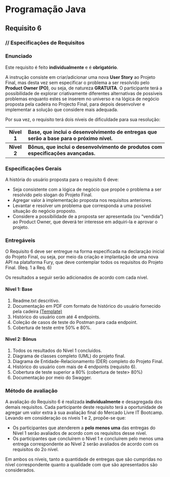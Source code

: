 # Programação Java
## Requisito 6
### // Especificações de Requisitos

### Enunciado

Este requisito é feito **individualmente** e é **obrigatório**.

A instrução consiste em criar/adicionar uma nova **User Story** ao Projeto Final, 
mas desta vez sem especificar o problema a ser resolvido pelo **Product Owner (PO)**, 
ou seja, de natureza **GRATUITA**. O participante terá a possibilidade de explorar 
criativamente diferentes alternativas de possíveis problemas enquanto estes se 
inserem no universo e na lógica de negócio proposta pela cadeira no Projecto Final, 
para depois desenvolver e implementar a solução que considere mais adequada.

Por sua vez, o requisito terá dois níveis de dificuldade para sua resolução:

|   Nível 1   | Base, que inclui o desenvolvimento de entregas que serão a base para o próximo nível. |
|:-----------:|:--------------------------------------------------------------------------------------|
| **Nível 2** | **Bônus, que inclui o desenvolvimento de produtos com especificações avançadas.**     |

### Especificações Gerais
A história do usuário proposta para o requisito 6 deve:

* Seja consistente com a lógica de negócio que propõe o problema a ser resolvido pelo slogan do Projeto Final.
* Agregar valor à implementação proposta nos requisitos anteriores.
* Levantar e resolver um problema que corresponda a uma possível situação do negócio proposto.
* Considere a possibilidade de a proposta ser apresentada (ou “vendida”) ao Product Owner, 
que deverá ter interesse em adquiri-la e aprovar o projeto.

### Entregáveis
O Requisito 6 deve ser entregue na forma especificada na declaração inicial do Projeto Final, 
ou seja, por meio da criação e implantação de uma nova API na plataforma Fury, que deve contemplar
todos os requisitos do Projeto Final. (Req. 1 a Req. 6)

Os resultados a seguir serão adicionados de acordo com cada nível.
#### Nível 1: Base
1. Readme.txt descritivo.
2. Documentação em PDF com formato de histórico do usuário fornecido pela cadeira [(Template)](assets/template.pdf)
3. Histórico do usuário com até 4 endpoints.
4. Coleção de casos de teste do Postman para cada endpoint.
5. Cobertura de teste entre 50% e 80%.
#### Nível 2: Bônus
1. Todos os resultados do Nível 1 concluídos.
2. Diagrama de classes completo (UML) do projeto final.
3. Diagrama de Entidade-Relacionamento (DER) completo do Projeto Final.
4. Histórico do usuário com mais de 4 endpoints (requisito 6).
5. Cobertura de teste superior a 80% (cobertura de teste> 80%)
6. Documentação por meio do Swagger.

### Método de avaliação
A avaliação do Requisito 6 é realizada **individualmente** e desagregada dos demais requisitos. Cada participante deste requisito terá a oportunidade de agregar um valor extra à sua avaliação final do Mercado Livre IT Bootcamp.
Levando em consideração os níveis 1 e 2, propõe-se que:
* Os participantes que atenderem a **pelo menos uma** das entregas do Nível 1 serão avaliados de acordo com os requisitos desse nível.
* Os participantes que concluírem o Nível 1 e concluírem pelo menos uma entrega correspondente ao Nível 2 serão avaliados de acordo com os requisitos do 2o nível.

Em ambos os níveis, tanto a quantidade de entregas que são cumpridas no nível correspondente quanto a qualidade com que são apresentados são considerados.